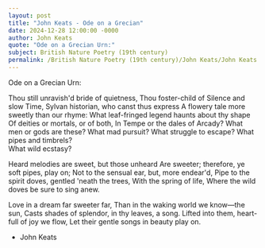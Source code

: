 ```yaml
---
layout: post
title: "John Keats - Ode on a Grecian"
date: 2024-12-28 12:00:00 -0000
author: John Keats
quote: "Ode on a Grecian Urn:"
subject: British Nature Poetry (19th century)
permalink: /British Nature Poetry (19th century)/John Keats/John Keats - Ode on a Grecian
---
```


Ode on a Grecian Urn:

Thou still unravish'd bride of quietness,
Thou foster-child of Silence and slow Time,
Sylvan historian, who canst thus express
   A flowery tale more sweetly than our rhyme:
What leaf-fringed legend haunts about thy shape
   Of deities or mortals, or of both,
   In Tempe or the dales of Arcady?
   What men or gods are these? What mad pursuit?
What struggle to escape? What pipes and timbrels?  
What wild ecstasy?

Heard melodies are sweet, but those unheard
   Are sweeter; therefore, ye soft pipes, play on;
   Not to the sensual ear, but, more endear'd,
   Pipe to the spirit doves, gentled 'neath the trees,
With the spring of life,
   Where the wild doves be sure to sing anew.

Love in a dream far sweeter far,
Than in the waking world we know—the sun,
Casts shades of splendor, in thy leaves, a song.
Lifted into them, heart-full of joy we flow,
Let their gentle songs in beauty play on.

- John Keats

